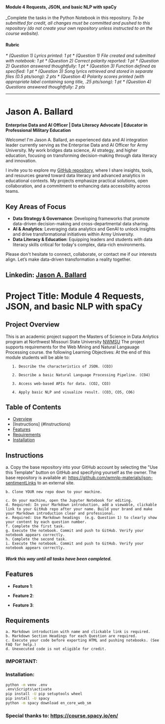 #### Module 4 Requests, JSON, and basic NLP with spaCy

_Complete the tasks in the Python Notebook in this repository.
_To be submitted for credit, all changes must be committed and pushed to this repository (do not create your own repository unless instructed to on the course website)._

#### Rubric
_* (Question 1) Lyrics printed: 1 pt_
_* (Question 1) File created and submitted with notebook: 1 pt_
_* (Question 2) Correct polarity reported: 1 pt_
_* (Question 2) Question answered thoughtfully: 1 pt_
_* (Question 3) Function defined as specified: 1 pt_
_* (Question 3) Song lyrics retrieved and stored in separate files (0.5 pts/song): 2 pts_
_* (Question 4) Polarity scores printed (with appropriate label containing song title, .25 pts/song): 1 pt_
_* (Question 4) Questions answered thoughtfully: 2 pts_
 _____________________________________________________________________________________________________

# Jason A. Ballard

**Enterprise Data and AI Officer | Data Literacy Advocate | Educator in Professional Military Education**

Welcome! I'm Jason A. Ballard, an experienced data and AI integration leader currently serving as the Enterprise Data and AI Officer for Army University. My work bridges data science, AI strategy, and higher education, focusing on transforming decision-making through data literacy and innovation.

I invite you to explore my [GitHub repository](https://github.com/JBtallgrass), where I share insights, tools, and resources geared toward data literacy and advanced analytics in educational contexts. My projects emphasize practical solutions, open collaboration, and a commitment to enhancing data accessibility across teams.

## Key Areas of Focus
- **Data Strategy & Governance**: Developing frameworks that promote data-driven decision-making and cross-departmental data sharing.
- **AI & Analytics**: Leveraging data analytics and GenAI to unlock insights and drive transformational initiatives within Army University.
- **Data Literacy & Education**: Equipping leaders and students with data literacy skills critical for today's complex, data-rich environments.

Please don't hesitate to connect, collaborate, or contact me if our interests align. Let’s make data-driven transformation a reality together. 

## Linkedin: [Jason A. Ballard](https://linkedin.com/in/ballardjasona/) 

# Project Title: Module 4 Requests, JSON, and basic NLP with spaCy

## Project Overview
This is an academic project support the Masters of Science in Data Anlytics program at Northwest Missouri State University [NWMSU](https://www.nwmissouri.edu/academics/graduate/masters/data-analytics.htm)
The project supports requirements for the Web Mining and Natural Langauage Processing course. the following Learning Objectives: 
    At the end of this module students will be able to:

       1. Describe the characteristics of JSON. (CO3)
 
       2. Describe a basic Natural Language Processing Pipeline. (CO4)
 
       3. Access web-based APIs for data. (CO2, CO3)
 
       4. Apply basic NLP and visualize result. (CO3, CO5, CO6)

## Table of Contents
- [Overview](#project-overview)
- [Instructions] (#Instructions)
- [Features](#Features)
- [Requirements](#Requirements)
- [Installation](#installation)


## Instructions
   a. Copy the base repository into your GitHub account by selecting the "Use this Template" button on GitHub and specifying yourself as the owner. The base repository is available at: https://github.com/wmnlp-materials/json-sentimentLinks to an external site.
    
    b. Clone YOUR new repo down to your machine.

    c. On your machine, open the Jupyter Notebook for editing. 
    d. Required: In your Markdown introduction, add a viewable, clickable link to your GitHub repo after your name. Build your brand and make your Markdown introduction clear and professional. 
    e. Required: Use Markdown headings  (e.g. Question 1) to clearly show your content by each question number. 
    f. Complete the first task.
    g. Execute the notebook. Commit and push to GitHub. Verify your notebook appears correctly.
    h. Complete the second task.
    i. Execute the notebook. Commit and push to GitHub. Verify your notebook appears correctly.
   
   ##### Work this way until all tasks have been completed. 

## Features
- **Feature 1**: 

- **Feature 2**: 

- **Feature 3**: 

## Requirements
    a. Markdown introduction with name and clickable link is required.
    b. Markdown Section Headings for each Question are required. 
    c. Execute your code before exporting HTML and pushing notebooks. (See FAQ for help.)  
    d. Unexecuted code is not eligible for credit.

### IMPORTANT: 

### Installation: 
```bash
python -m venv .env
.env\Scripts\activate
pip install -U pip setuptools wheel
pip install -U spacy
python -m spacy download en_core_web_sm
```
### Special thanks to: https://course.spacy.io/en/ 

[def]: #usage